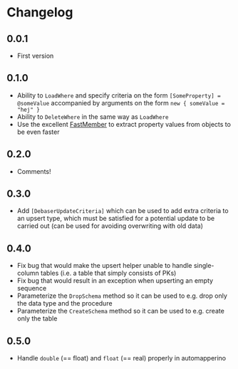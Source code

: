 # Changelog

## 0.0.1

* First version

## 0.1.0

* Ability to `LoadWhere` and specify criteria on the form `[SomeProperty] = @someValue` accompanied by arguments on the form `new { someValue = "hej" }`
* Ability to `DeleteWhere` in the same way as `LoadWhere`
* Use the excellent [FastMember] to extract property values from objects to be even faster

## 0.2.0

* Comments!

## 0.3.0

* Add `[DebaserUpdateCriteria]` which can be used to add extra criteria to an upsert type, which must be satisfied for a potential update to be carried out (can be used for avoiding overwriting with old data)

## 0.4.0

* Fix bug that would make the upsert helper unable to handle single-column tables (i.e. a table that simply consists of PKs)
* Fix bug that would result in an exception when upserting an empty sequence
* Parameterize the `DropSchema` method so it can be used to e.g. drop only the data type and the procedure
* Parameterize the `CreateSchema` method so it can be used to e.g. create only the table

## 0.5.0

* Handle `double` (== float) and `float` (== real) properly in automapperino

[FastMember]: https://github.com/mgravell/fast-member